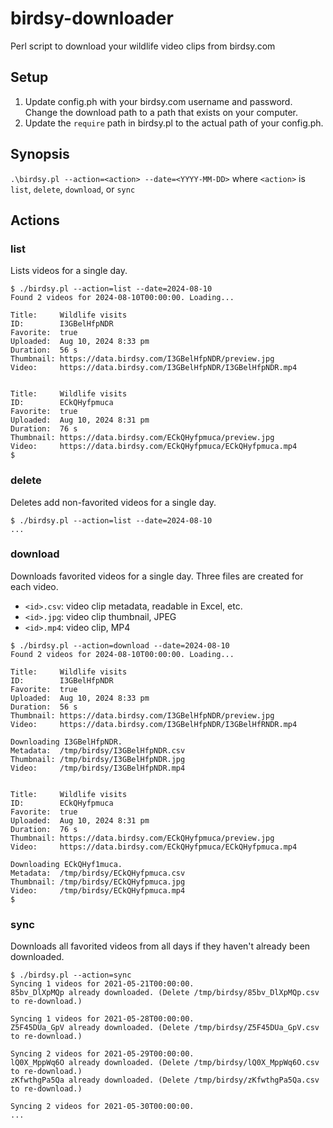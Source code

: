 # birdsy-downloader
Perl script to download your wildlife video clips from birdsy.com

## Setup
1. Update config.ph with your birdsy.com username and password. Change the download path to a path that exists on your computer.
2. Update the `require` path in birdsy.pl to the actual path of your config.ph.

## Synopsis

`.\birdsy.pl --action=<action> --date=<YYYY-MM-DD>`
where `<action>` is `list`, `delete`, `download`, or `sync`

## Actions
### list
Lists videos for a single day.
```
$ ./birdsy.pl --action=list --date=2024-08-10
Found 2 videos for 2024-08-10T00:00:00. Loading...

Title:     Wildlife visits
ID:        I3GBelHfpNDR
Favorite:  true
Uploaded:  Aug 10, 2024 8:33 pm
Duration:  56 s
Thumbnail: https://data.birdsy.com/I3GBelHfpNDR/preview.jpg
Video:     https://data.birdsy.com/I3GBelHfpNDR/I3GBelHfpNDR.mp4


Title:     Wildlife visits
ID:        ECkQHyfpmuca
Favorite:  true
Uploaded:  Aug 10, 2024 8:31 pm
Duration:  76 s
Thumbnail: https://data.birdsy.com/ECkQHyfpmuca/preview.jpg
Video:     https://data.birdsy.com/ECkQHyfpmuca/ECkQHyfpmuca.mp4
$
```

### delete
Deletes add non-favorited videos for a single day.

```
$ ./birdsy.pl --action=list --date=2024-08-10
...
```

### download
Downloads favorited videos for a single day. Three files are created for each video.
 - `<id>.csv`: video clip metadata, readable in Excel, etc.
 - `<id>.jpg`: video clip thumbnail, JPEG
 - `<id>.mp4`: video clip, MP4

```
$ ./birdsy.pl --action=download --date=2024-08-10
Found 2 videos for 2024-08-10T00:00:00. Loading...

Title:     Wildlife visits
ID:        I3GBelHfpNDR
Favorite:  true
Uploaded:  Aug 10, 2024 8:33 pm
Duration:  56 s
Thumbnail: https://data.birdsy.com/I3GBelHfpNDR/preview.jpg
Video:     https://data.birdsy.com/I3GBelHfpNDR/I3GBelHfRNDR.mp4

Downloading I3GBelHfpNDR.
Metadata:  /tmp/birdsy/I3GBelHfpNDR.csv
Thumbnail: /tmp/birdsy/I3GBelHfpNDR.jpg
Video:     /tmp/birdsy/I3GBelHfpNDR.mp4


Title:     Wildlife visits
ID:        ECkQHyfpmuca
Favorite:  true
Uploaded:  Aug 10, 2024 8:31 pm
Duration:  76 s
Thumbnail: https://data.birdsy.com/ECkQHyfpmuca/preview.jpg
Video:     https://data.birdsy.com/ECkQHyfpmuca/ECkQHyfpmuca.mp4

Downloading ECkQHyf1muca.
Metadata:  /tmp/birdsy/ECkQHyfpmuca.csv
Thumbnail: /tmp/birdsy/ECkQHyfpmuca.jpg
Video:     /tmp/birdsy/ECkQHyfpmuca.mp4
$ 
```

### sync
Downloads all favorited videos from all days if they haven't already been downloaded.

```
$ ./birdsy.pl --action=sync
Syncing 1 videos for 2021-05-21T00:00:00.
85bv_DlXpMQp already downloaded. (Delete /tmp/birdsy/85bv_DlXpMQp.csv to re-download.)

Syncing 1 videos for 2021-05-28T00:00:00.
Z5F45DUa_GpV already downloaded. (Delete /tmp/birdsy/Z5F45DUa_GpV.csv to re-download.)

Syncing 2 videos for 2021-05-29T00:00:00.
lQ0X_MppWq6O already downloaded. (Delete /tmp/birdsy/lQ0X_MppWq6O.csv to re-download.)
zKfwthgPa5Qa already downloaded. (Delete /tmp/birdsy/zKfwthgPa5Qa.csv to re-download.)

Syncing 2 videos for 2021-05-30T00:00:00.
...
```

